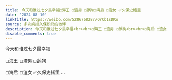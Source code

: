 ```yaml
---
title: 今天和谁过七夕最幸福◻海王 ◻渣男 ◻舔狗◻海后 ◻渣女 ✅久保史緒里
date: '2024-08-10'
linkTitle: https://weibo.com/5286768287/OrCb1sDKo
source: 多次婉拒久保织织的微博
description: 今天和谁过七夕最幸福<br><br>◻海王 ◻渣男 ◻舔狗<br><br>◻海后 ◻渣女 ✅久保史緒里  ...
disable_comments: true
---
```

今天和谁过七夕最幸福<br><br>◻海王 ◻渣男 ◻舔狗<br><br>◻海后 ◻渣女 ✅久保史緒里  ...